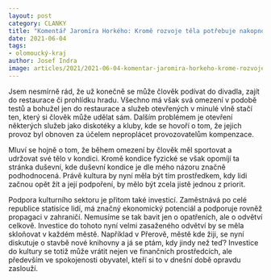 ```yaml
---
layout: post
category: CLANKY
title: "Komentář Jaromíra Horkého: Kromě rozvoje těla potřebuje nakopnout i náš duch. Kultura je tím pravým impulsem!"
date: 2021-06-04
tags:
- olomoucký-kraj
author: Josef Indra
image: articles/2021/2021-06-04-komentar-jaromira-horkeho-krome-rozvoje-tela-potrebuje-nakopnout-i-nas-duch-kultura-je-tim-pravym-impulsem.jpg  #751x422 pixelu
---
```

Jsem nesmírně rád, že už konečně se může člověk podívat do divadla, zajít do restaurace či prohlídku hradu. Všechno má však svá omezení v podobě testů a bohužel jen do restaurace a služeb otevřených v minulé vlně stačí ten, který si člověk může udělat sám. Dalším problémem je otevření některých služeb jako diskotéky a kluby, kde se hovoří o tom, že jejich provoz byl obnoven za účelem neproplácet provozovatelům kompenzace.  

Mluví se hojně o tom, že během omezení by člověk měl sportovat a udržovat své tělo v kondici. Kromě kondice fyzické se však opomíjí ta stránka duševní, kde duševní kondice je dle mého názoru značně podhodnocená. Právě kultura by nyní měla být tím prostředkem, kdy lidi začnou opět žít a její podpoření, by mělo být zcela jistě jednou z priorit.

Podpora kulturního sektoru je přitom také investicí. Zaměstnává po celé republice statisíce lidí, má značný ekonomický potenciál a podporuje rovněž propagaci v zahraničí. Nemusíme se tak bavit jen o opatřeních, ale o odvětví celkově. Investice do tohoto nyní velmi zasaženého odvětví by se měla skloňovat v každém městě. Například v Přerově, městě kde žiji, se nyní diskutuje o stavbě nové knihovny a já se ptám, kdy jindy než teď? Investice do kultury se totiž může vrátit nejen ve finančních prostředcích, ale především ve spokojenosti obyvatel, kteří si to v dnešní době opravdu zaslouží.
